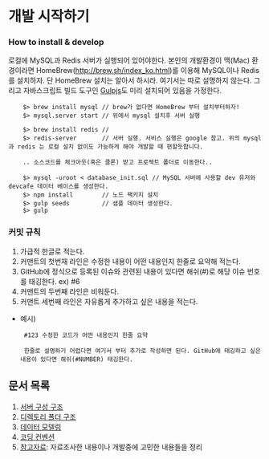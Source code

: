 # 개발 시작하기

### How to install & develop
로컬에 MySQL과 Redis 서버가 실행되어 있어야한다. 본인의 개발환경이 맥(Mac) 환경이라면 HomeBrew(http://brew.sh/index_ko.html)를 이용해 MySQL이나 Redis를 설치하자. 단 HomeBrew 설치는 알아서 하시라. 여기서는 따로 설명하지 않는다. 그리고 자바스크립트 빌드 도구인 [Gulpjs](http://gulpjs.com/)도 미리 설치되어 있음을 가정한다. 

```
    $> brew install mysql // brew가 없다면 HomeBrew 부터 설치부터하자!
    $> mysql.server start // 위에서 mysql 설치후 서버 실행

    $> brew install redis //
    $> redis-server       // 서버 실행. 서비스 실행은 google 참고. 위의 mysql 과 redis 는 로컬 설치 없이도 가능하게 해야 개발할 때 편할듯합니다. 
    
    .. 소스코드를 체크아웃(혹은 클론) 받고 프로젝트 폴더로 이동한다..

    $> mysql -uroot < database_init.sql // MySQL 서버에 사용할 dev 유저와 devcafe 데이터 베이스를 생성한다.
    $> npm install        // 노드 팩키지 설치
    $> gulp seeds         // 샘플 데이터 생성한다. 
    $> gulp               
```

### 커밋 규칙
 1. 가급적 한글로 적는다. 
 2. 커맨트의 첫번재 라인은 수정한 내용이 어떤 내용인지 한줄로 요약해 적는다. 
 3. GitHub에 정식으로 등록된 이슈와 관련된 내용이 있다면 해쉬(#)로 해당 이슈 번호를 태깅한다. ex) #6 
 4. 커맨트의 두번째 라인은 비워둔다.
 5. 커맨트 세번째 라인은 자유롭게 추가하고 싶은 내용을 적는다. 
  - 예시)
    ```
     #123 수정한 코드가 어떤 내용인지 한줄 요약
     
     한줄로 설명하기 어렵다면 여기서 부터 추가로 작성하면 된다. GitHub에 태깅하고 싶은 내용이 있다면 해쉬(#NUMBER) 태깅한다. 
    ```

## 문서 목록
 1. [서버 구성 구조](https://github.com/miconblog/devcafe/blob/master/docs/infra_structure.md)
 2. [디렉토리 폴더 구조](https://github.com/miconblog/devcafe/blob/master/docs/directory_structure.md)
 3. [데이터 모델링](https://github.com/miconblog/devcafe/blob/master/docs/data_modeling.md)
 4. [코딩 컨벤션](https://github.com/miconblog/devcafe/blob/master/docs/coding_convention.md)
 5. [참고자료](https://github.com/miconblog/devcafe/blob/master/docs/reference.md): 자료조사한 내용이나 개발중에 고민한 내용들을 정리


